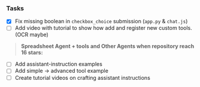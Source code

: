 ### Tasks  

* [x] Fix missing boolean in `checkbox_choice` submission (`app.py` & `chat.js`)  
* [ ] Add video with tutorial to show how add and register new custom tools. (OCR maybe)
  
> **Spreadsheet Agent + tools and Other Agents when repository reach 16 stars:**  
* [ ] Add assistant-instruction examples  
* [ ] Add simple → advanced tool example  
* [ ] Create tutorial videos on crafting assistant instructions  

